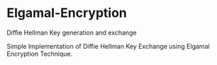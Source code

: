 # Elgamal-Encryption
Diffie Hellman Key generation and exchange <br>

Simple Implementation of Diffie Hellman Key Exchange using Elgamal Encryption Technique.
